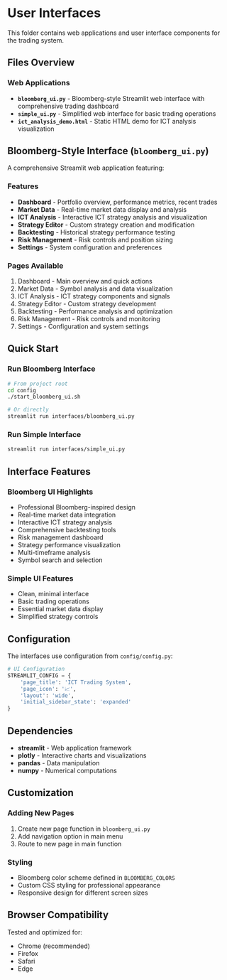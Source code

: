 # User Interfaces

This folder contains web applications and user interface components for the trading system.

## Files Overview

### Web Applications
- **`bloomberg_ui.py`** - Bloomberg-style Streamlit web interface with comprehensive trading dashboard
- **`simple_ui.py`** - Simplified web interface for basic trading operations
- **`ict_analysis_demo.html`** - Static HTML demo for ICT analysis visualization

## Bloomberg-Style Interface (`bloomberg_ui.py`)

A comprehensive Streamlit web application featuring:

### Features
- **Dashboard** - Portfolio overview, performance metrics, recent trades
- **Market Data** - Real-time market data display and analysis
- **ICT Analysis** - Interactive ICT strategy analysis and visualization
- **Strategy Editor** - Custom strategy creation and modification
- **Backtesting** - Historical strategy performance testing
- **Risk Management** - Risk controls and position sizing
- **Settings** - System configuration and preferences

### Pages Available
1. Dashboard - Main overview and quick actions
2. Market Data - Symbol analysis and data visualization
3. ICT Analysis - ICT strategy components and signals
4. Strategy Editor - Custom strategy development
5. Backtesting - Performance analysis and optimization
6. Risk Management - Risk controls and monitoring
7. Settings - Configuration and system settings

## Quick Start

### Run Bloomberg Interface
```bash
# From project root
cd config
./start_bloomberg_ui.sh

# Or directly
streamlit run interfaces/bloomberg_ui.py
```

### Run Simple Interface
```bash
streamlit run interfaces/simple_ui.py
```

## Interface Features

### Bloomberg UI Highlights
- Professional Bloomberg-inspired design
- Real-time market data integration
- Interactive ICT strategy analysis
- Comprehensive backtesting tools
- Risk management dashboard
- Strategy performance visualization
- Multi-timeframe analysis
- Symbol search and selection

### Simple UI Features
- Clean, minimal interface
- Basic trading operations
- Essential market data display
- Simplified strategy controls

## Configuration

The interfaces use configuration from `config/config.py`:

```python
# UI Configuration
STREAMLIT_CONFIG = {
    'page_title': 'ICT Trading System',
    'page_icon': '📈',
    'layout': 'wide',
    'initial_sidebar_state': 'expanded'
}
```

## Dependencies

- **streamlit** - Web application framework
- **plotly** - Interactive charts and visualizations
- **pandas** - Data manipulation
- **numpy** - Numerical computations

## Customization

### Adding New Pages
1. Create new page function in `bloomberg_ui.py`
2. Add navigation option in main menu
3. Route to new page in main function

### Styling
- Bloomberg color scheme defined in `BLOOMBERG_COLORS`
- Custom CSS styling for professional appearance
- Responsive design for different screen sizes

## Browser Compatibility

Tested and optimized for:
- Chrome (recommended)
- Firefox
- Safari
- Edge
